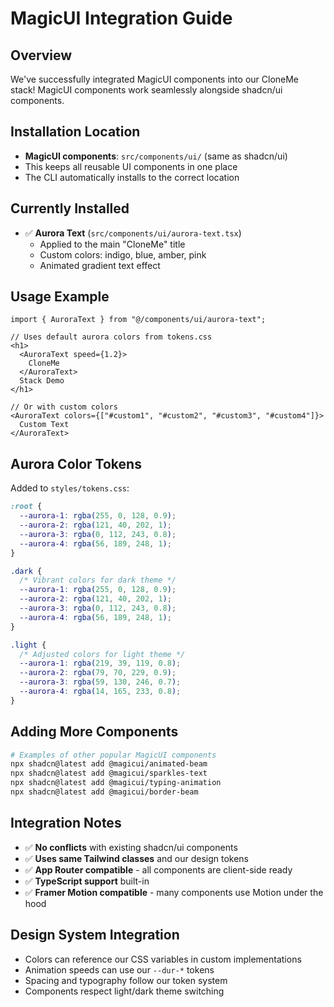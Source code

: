 # MagicUI Integration Guide

## Overview
We've successfully integrated MagicUI components into our CloneMe stack! MagicUI components work seamlessly alongside shadcn/ui components.

## Installation Location
- **MagicUI components**: `src/components/ui/` (same as shadcn/ui)
- This keeps all reusable UI components in one place
- The CLI automatically installs to the correct location

## Currently Installed
- ✅ **Aurora Text** (`src/components/ui/aurora-text.tsx`)
  - Applied to the main "CloneMe" title
  - Custom colors: indigo, blue, amber, pink
  - Animated gradient text effect

## Usage Example
```tsx
import { AuroraText } from "@/components/ui/aurora-text";

// Uses default aurora colors from tokens.css
<h1>
  <AuroraText speed={1.2}>
    CloneMe
  </AuroraText>
  Stack Demo
</h1>

// Or with custom colors
<AuroraText colors={["#custom1", "#custom2", "#custom3", "#custom4"]}>
  Custom Text
</AuroraText>
```

## Aurora Color Tokens
Added to `styles/tokens.css`:
```css
:root {
  --aurora-1: rgba(255, 0, 128, 0.9);
  --aurora-2: rgba(121, 40, 202, 1);
  --aurora-3: rgba(0, 112, 243, 0.8);
  --aurora-4: rgba(56, 189, 248, 1);
}

.dark {
  /* Vibrant colors for dark theme */
  --aurora-1: rgba(255, 0, 128, 0.9);
  --aurora-2: rgba(121, 40, 202, 1);
  --aurora-3: rgba(0, 112, 243, 0.8);
  --aurora-4: rgba(56, 189, 248, 1);
}

.light {
  /* Adjusted colors for light theme */
  --aurora-1: rgba(219, 39, 119, 0.8);
  --aurora-2: rgba(79, 70, 229, 0.9);
  --aurora-3: rgba(59, 130, 246, 0.7);
  --aurora-4: rgba(14, 165, 233, 0.8);
}
```

## Adding More Components
```bash
# Examples of other popular MagicUI components
npx shadcn@latest add @magicui/animated-beam
npx shadcn@latest add @magicui/sparkles-text  
npx shadcn@latest add @magicui/typing-animation
npx shadcn@latest add @magicui/border-beam
```

## Integration Notes
- ✅ **No conflicts** with existing shadcn/ui components
- ✅ **Uses same Tailwind classes** and our design tokens
- ✅ **App Router compatible** - all components are client-side ready
- ✅ **TypeScript support** built-in
- ✅ **Framer Motion compatible** - many components use Motion under the hood

## Design System Integration
- Colors can reference our CSS variables in custom implementations
- Animation speeds can use our `--dur-*` tokens
- Spacing and typography follow our token system
- Components respect light/dark theme switching
